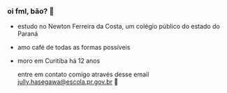 ### oi fml, bão? 🤙

- estudo no Newton Ferreira da Costa, um colégio público do estado do Paraná
- amo café de todas as formas possíveis
- moro em Curitiba há 12 anos
  
  entre em contato comigo através desse email 
jully.hasegawa@escola.pr.gov.br  🤝
